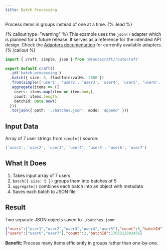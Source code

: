 ```yaml
---
title: Batch Processing
---
```


Process items in groups instead of one at a time. {% .lead %}

{% callout type="warning" %}
This example uses the `json()` adapter which is planned for a future release. It serves as a reference for the intended API design. Check the [Adapters documentation](/docs/reference/adapters) for currently available adapters.
{% /callout %}

```ts
import { craft, simple, json } from '@routecraft/routecraft'

export default craft()
  .id('batch-processing')
  .batch({ size: 5, flushIntervalMs: 2000 })
  .from(simple(['user1', 'user2', 'user3', 'user4', 'user5', 'user6', 'user7']))
  .aggregate(items => ({
    users: items.map(item => item.body),
    count: items.length,
    batchId: Date.now()
  }))
  .to(json({ path: './batches.json', mode: 'append' }))
```

## Input Data

Array of 7 user strings from `simple()` source:

```js
['user1', 'user2', 'user3', 'user4', 'user5', 'user6', 'user7']
```

## What It Does

1. Takes input array of 7 users
2. `batch({ size: 5 })` groups them into batches of 5
3. `aggregate()` combines each batch into an object with metadata
4. Saves each batch to JSON file

## Result

Two separate JSON objects saved to `./batches.json`:

```json
{"users":["user1","user2","user3","user4","user5"],"count":5,"batchId":1705312800123}
{"users":["user6","user7"],"count":2,"batchId":1705312802456}
```

**Benefit:** Process many items efficiently in groups rather than one-by-one.
